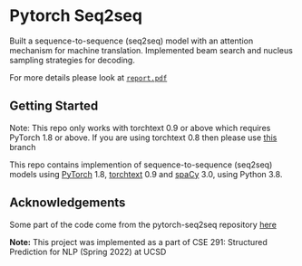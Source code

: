 # Pytorch Seq2seq

Built a sequence-to-sequence (seq2seq) model with an attention mechanism for machine translation. Implemented beam search and nucleus sampling strategies for decoding.

For more details please look at [`report.pdf`](https://github.com/nidhidhamnani/seq2seq/blob/main/report.pdf)

## Getting Started

Note: This repo only works with torchtext 0.9 or above which requires PyTorch 1.8 or above. If you are using torchtext 0.8 then please use [this](https://github.com/bentrevett/pytorch-seq2seq/tree/torchtext08) branch

This repo contains implemention of sequence-to-sequence (seq2seq) models using [PyTorch](https://github.com/pytorch/pytorch) 1.8, [torchtext](https://github.com/pytorch/text) 0.9 and [spaCy](https://spacy.io/) 3.0,  using Python 3.8.


## Acknowledgements

Some part of the code come from the pytorch-seq2seq repository [here](https://github.com/bentrevett/pytorch-seq2seq)

**Note:** This project was implemented as a part of CSE 291: Structured Prediction for NLP (Spring 2022) at UCSD
